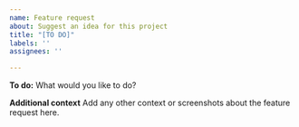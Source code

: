 ```yaml
---
name: Feature request
about: Suggest an idea for this project
title: "[TO DO]"
labels: ''
assignees: ''

---
```


**To do:**
What would you like to do?

**Additional context**
Add any other context or screenshots about the feature request here.

